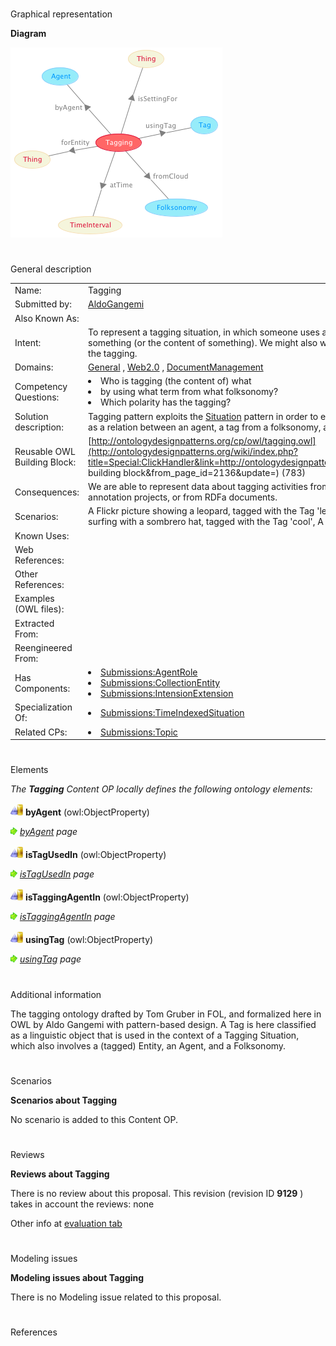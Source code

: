 # 

 Graphical representation



__Diagram__ 





[![Image:Tagging.png](public/images/0/00/Tagging.png)](../Image/Tagging.png "Image:Tagging.png")





# 

 General description




|  |  |
| --- | --- |
|  Name:  |  Tagging  |
|  Submitted by:  | [AldoGangemi](../User/AldoGangemi "User:AldoGangemi")  |
|  Also Known As:  |  |
|  Intent:  |  To represent a tagging situation, in which someone uses a term, from a list of a folksonomy, to tag something (or the content of something). We might also want to represent the time and the polarity of the tagging.  |
|  Domains:  | [General](../Community/General "Community:General")  , [Web2.0](../Community/Web2.0 "Community:Web2.0")  , [DocumentManagement](../Community/DocumentManagement "Community:DocumentManagement")  |
|  Competency Questions:  | <li>       Who is tagging (the content of) what      </li><li>       by using what term from what folksonomy?      </li><li>       Which polarity has the tagging?      </li> |
|  Solution description:  |  Tagging pattern exploits the [Situation](../Submissions/Situation "Submissions:Situation")  pattern in order to encode Gruber's definition that has tagging as a relation between an agent, a tag from a folksonomy, a content tagged, a polarity.  |
|  Reusable OWL Building Block:  | [http://ontologydesignpatterns.org/cp/owl/tagging.owl](http://ontologydesignpatterns.org/wiki/index.php?title=Special:ClickHandler&link=http://ontologydesignpatterns.org/cp/owl/tagging.owl&message=OWL building block&from_page_id=2136&update=)  (783)  |
|  Consequences:  |  We are able to represent data about tagging activities from web 2.0 applications, from document annotation projects, or from RDFa documents.  |
|  Scenarios:  |  A Flickr picture showing a leopard, tagged with the Tag 'leopard', A Flickr picture showing a boy surfing with a sombrero hat, tagged with the Tag 'cool', A Flickr picture tagged as 'taken in Sicily'  |
|  Known Uses:  |  |
|  Web References:  |  |
|  Other References:  |  |
|  Examples (OWL files):  |  |
|  Extracted From:  |  |
|  Reengineered From:  |  |
|  Has Components:  | <li><a href="Submissions%253AAgentRole.html" title="Submissions:AgentRole">        Submissions:AgentRole       </a></li><li><a href="Submissions%253ACollectionEntity.html" title="Submissions:CollectionEntity">        Submissions:CollectionEntity       </a></li><li><a href="Submissions%253AIntensionExtension.html" title="Submissions:IntensionExtension">        Submissions:IntensionExtension       </a></li> |
|  Specialization Of:  | <li><a href="Submissions%253ATimeIndexedSituation.html" title="Submissions:TimeIndexedSituation">        Submissions:TimeIndexedSituation       </a></li> |
|  Related CPs:  | <li><a href="Submissions%253ATopic.html" title="Submissions:Topic">        Submissions:Topic       </a></li> |



  





# 

 Elements



_The
 __Tagging__ 
 Content OP locally defines the following ontology elements:_ 





[![ObjectProperty](public/images/thumb/c/c3/ObjectProperty.gif/20px-ObjectProperty.gif)](../Image/ObjectProperty.gif "ObjectProperty")
__byAgent__ 
 (owl:ObjectProperty)
 
[![](public/images/thumb/8/87/ArrowRight.gif/11px-ArrowRight.gif)](../Image/ArrowRight.gif "ArrowRight.gif")
_[byAgent](../Submissions/Tagging/byAgent "Submissions:Tagging/byAgent") 
 page_ 



[![ObjectProperty](public/images/thumb/c/c3/ObjectProperty.gif/20px-ObjectProperty.gif)](../Image/ObjectProperty.gif "ObjectProperty")
__isTagUsedIn__ 
 (owl:ObjectProperty)
 
[![](public/images/thumb/8/87/ArrowRight.gif/11px-ArrowRight.gif)](../Image/ArrowRight.gif "ArrowRight.gif")
_[isTagUsedIn](../Submissions/Tagging/isTagUsedIn "Submissions:Tagging/isTagUsedIn") 
 page_ 



[![ObjectProperty](public/images/thumb/c/c3/ObjectProperty.gif/20px-ObjectProperty.gif)](../Image/ObjectProperty.gif "ObjectProperty")
__isTaggingAgentIn__ 
 (owl:ObjectProperty)
 
[![](public/images/thumb/8/87/ArrowRight.gif/11px-ArrowRight.gif)](../Image/ArrowRight.gif "ArrowRight.gif")
_[isTaggingAgentIn](../Submissions/Tagging/isTaggingAgentIn "Submissions:Tagging/isTaggingAgentIn") 
 page_ 



[![ObjectProperty](public/images/thumb/c/c3/ObjectProperty.gif/20px-ObjectProperty.gif)](../Image/ObjectProperty.gif "ObjectProperty")
__usingTag__ 
 (owl:ObjectProperty)
 
[![](public/images/thumb/8/87/ArrowRight.gif/11px-ArrowRight.gif)](../Image/ArrowRight.gif "ArrowRight.gif")
_[usingTag](../Submissions/Tagging/usingTag "Submissions:Tagging/usingTag") 
 page_ 


# 

 Additional information



 The tagging ontology drafted by Tom Gruber in FOL, and formalized here in OWL by Aldo Gangemi with pattern-based design.
A Tag is here classified as a linguistic object that is used in the context of a Tagging Situation, which also involves a (tagged) Entity, an Agent, and a Folksonomy.
 



# 

 Scenarios




__Scenarios about Tagging__ 


 No scenario is added to this Content OP.
 




# 

 Reviews




__Reviews about Tagging__ 


 There is no review about this proposal.
This revision (revision ID
 __9129__ 
 ) takes in account the reviews: none
 



 Other info at
 [evaluation tab](http://ontologydesignpatterns.org/wiki/index.php?title=Submissions:Tagging&action=evaluation "http://ontologydesignpatterns.org/wiki/index.php?title=Submissions:Tagging&action=evaluation") 





  





# 

 Modeling issues




__Modeling issues about Tagging__ 


 There is no Modeling issue related to this proposal.
 




  





# 

 References